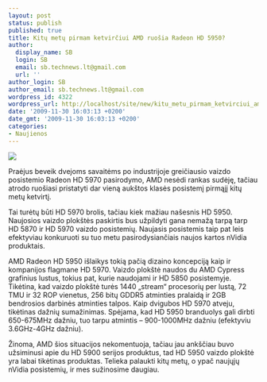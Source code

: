 ```yaml
---
layout: post
status: publish
published: true
title: Kitų metų pirmam ketvirčiui AMD ruošia Radeon HD 5950?
author:
  display_name: SB
  login: SB
  email: sb.technews.lt@gmail.com
  url: ''
author_login: SB
author_email: sb.technews.lt@gmail.com
wordpress_id: 4322
wordpress_url: http://localhost/site/new/kitu_metu_pirmam_ketvirciui_amd_ruosia_radeon_hd_5950/
date: '2009-11-30 16:03:13 +0200'
date_gmt: '2009-11-30 16:03:13 +0200'
categories:
- Naujienos
---
```

<div class="imgright"><img src="http://www.part.lt/img/c702b36eea3feab567e230f1ec64de4d703.jpg"  /></div>
<p>Praėjus beveik dvejoms savaitėms po industrijoje greičiausio vaizdo posistemio Radeon HD 5970 pasirodymo, AMD nesėdi rankas sudėję, tačiau atrodo ruošiasi pristatyti dar vieną aukštos klasės posistemį pirmąjį kitų metų ketvirtį.</p>
<p>Tai turėtų būti HD 5970 brolis, tačiau kiek mažiau našesnis HD 5950. Naujosios vaizdo plokštės paskirtis bus užpildyti gana nemažą tarpą tarp HD 5870 ir HD 5970 vaizdo posistemių. Naujasis posistemis taip pat leis efektyviau konkuruoti su tuo metu pasirodysiančiais naujos kartos nVidia produktais.</p>
<p>AMD Radeon HD 5950 išlaikys tokią pačią dizaino koncepciją kaip ir kompanijos flagmane HD 5970. Vaizdo plokštė naudos du AMD Cypress grafinius lustus, tokius pat, kurie naudojami ir HD 5850 posistemyje. Tikėtina, kad vaizdo plokštė turės 1440 „stream“ procesorių per lustą, 72 TMU ir 32 ROP vienetus, 256 bitų GDDR5 atminties pralaidą ir 2GB bendrosios darbinės atminties talpos. Kaip dvigubos HD 5970 atveju, tikėtinas dažnių sumažinimas. Spėjama, kad HD 5950 branduolys gali dirbti 650-675MHz dažniu, tuo tarpu atmintis – 900-1000MHz dažniu (efektyviu 3.6GHz-4GHz dažniu).</p>
<p>Žinoma, AMD šios situacijos nekomentuoja, tačiau jau ankščiau buvo užsiminusi apie du HD 5900 serijos produktus, tad HD 5950 vaizdo plokštė yra labai tikėtinas produktas. Telieka palaukti kitų metų, o ypač naujųjų nVidia posistemių, ir mes sužinosime daugiau.<br /></p>
